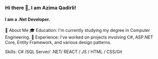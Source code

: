 ### Hi there 👋, I am Azima Qadirli!
#### I am a .Net Developer.
🚀 About Me
🎓 Education: I'm currently studying my degree in Computer Engineering.
💼 Experience: I've worked on projects involving C#, ASP.NET Core, Entity Framework, and various design patterns.

Skills: C# /SQL Server/ .NET/ REACT / JS / HTML / CSS/Git






